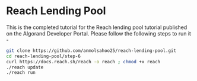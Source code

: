 # Reach Lending Pool

This is the completed tutorial for the Reach lending pool tutorial published on the Algorand Developer Portal. Please follow the following steps to run it -

```bash
git clone https://github.com/anmolsahoo25/reach-lending-pool.git
cd reach-lending-pool/step-6
curl https://docs.reach.sh/reach -o reach ; chmod +x reach
./reach update
./reach run
```

